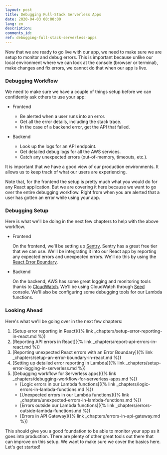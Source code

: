 ```yaml
---
layout: post
title: Debugging Full-Stack Serverless Apps
date: 2020-04-03 00:00:00
lang: en
description: 
comments_id: 
ref: debugging-full-stack-serverless-apps
---
```


Now that we are ready to go live with our app, we need to make sure we are setup to monitor and debug errors. This is important because unlike our local environment where we can look at the console (browser or terminal), make changes and fix errors, we cannot do that when our app is live.

### Debugging Workflow

We need to make sure we have a couple of things setup before we can confidently ask others to use your app:

- Frontend
  - Be alerted when a user runs into an error.
  - Get all the error details, including the stack trace.
  - In the case of a backend error, get the API that failed.

- Backend
  - Look up the logs for an API endpoint.
  - Get detailed debug logs for all the AWS services.
  - Catch any unexpected errors (out-of-memory, timeouts, etc.).

It is important that we have a good view of our production environments. It allows us to keep track of what our users are experiencing.

Note that, for the frontend the setup is pretty much what you would do for any React application. But we are covering it here because we want to go over the entire debugging workflow. Right from when you are alerted that a user has gotten an error while using your app.

### Debugging Setup

Here is what we'll be doing in the next few chapters to help with the above workflow.

- Frontend

  On the frontend, we'll be setting up [Sentry](https://sentry.io). Sentry has a great free tier that we can use. We'll be integrating it into our React app by reporting any expected errors and unexpected errors. We'll do this by using the [React Error Boundary](https://reactjs.org/docs/error-boundaries.html).

- Backend

  On the backend, AWS has some great logging and monitoring tools thanks to [CloudWatch](https://aws.amazon.com/cloudwatch/). We'll be using CloudWatch through [Seed](https://seed.run) console. We'll also be configuring some debugging tools for our Lambda functions.

### Looking Ahead

Here's what we'll be going over in the next few chapters:

1. [Setup error reporting in React]({% link _chapters/setup-error-reporting-in-react.md %})
2. [Reporting API errors in React]({% link _chapters/report-api-errors-in-react.md %})
3. [Reporting unexpected React errors with an Error Boundary]({% link _chapters/setup-an-error-boundary-in-react.md %})
4. [Setting up detailed error reporting in Lambda]({% link _chapters/setup-error-logging-in-serverless.md %})
5. [Debugging workflow for Serverless apps]({% link _chapters/debugging-workflow-for-serverless-apps.md %})
   - [Logic errors in our Lambda functions]({% link _chapters/logic-errors-in-lambda-functions.md %})
   - [Unexpected errors in our Lambda functions]({% link _chapters/unexpected-errors-in-lambda-functions.md %})
   - [Errors outside our Lambda functions]({% link _chapters/errors-outside-lambda-functions.md %})
   - [Errors in API Gateway]({% link _chapters/errors-in-api-gateway.md %})

This should give you a good foundation to be able to monitor your app as it goes into production. There are plenty of other great tools out there that can improve on this setup. We want to make sure we cover the basics here. Let's get started! 



